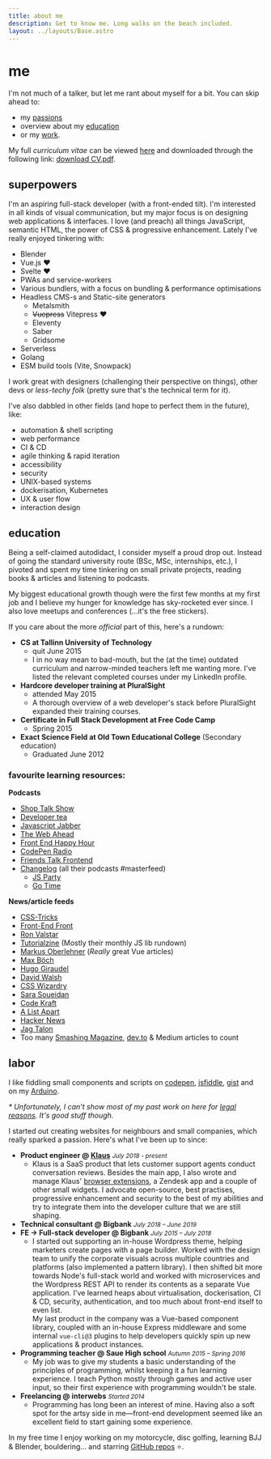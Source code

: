 ```yaml
---
title: about me
description: Get to know me. Long walks on the beach included.
layout: ../layouts/Base.astro
---
```


# me

I'm not much of a talker, but let me rant about myself for a bit. You can skip ahead to:

- my [passions](#superpowers)
- overview about my [education](#education)
- or my [work](#labor).

My full _curriculum vitae_ can be viewed [here](/cv/) and downloaded through the following link: [download CV.pdf](/assets/cv/CV-Andreas-Johan-Virkus.pdf).

## superpowers

I'm an aspiring full-stack developer (with a front-ended tilt). I'm interested in all kinds of visual communication, but my major focus is on designing web applications & interfaces. I love (and preach) all things JavaScript, semantic HTML, the power of CSS & progressive enhancement. Lately I've really enjoyed tinkering with:

- Blender
- Vue.js ♥
- Svelte ♥
- PWAs and service-workers
- Various bundlers, with a focus on bundling & performance optimisations
- Headless CMS-s and Static-site generators
  - Metalsmith
  - ~~Vuepress~~ Vitepress ♥
  - Eleventy
  - Saber
  - Gridsome
- Serverless
- Golang
- ESM build tools (Vite, Snowpack)

I work great with designers (challenging their perspective on things),
other devs or _less-techy folk_ (pretty sure that's the technical term for it).

I've also dabbled in other fields (and hope to perfect them in the future), like:

- automation & shell scripting
- web performance
- CI & CD
- agile thinking & rapid iteration
- accessibility
- security
- UNIX-based systems
- dockerisation, Kubernetes
- UX & user flow
- interaction design

## education

Being a self-claimed autodidact, I consider myself a proud drop out. Instead
of going the standard university route (BSc, MSc, internships, etc.), I pivoted and spent
my time tinkering on small private projects, reading books & articles and listening to podcasts.

My biggest educational growth though were the first few months at my first job
and I believe my hunger for knowledge has sky-rocketed ever since. I also love
meetups and conferences (...it's the free stickers).

If you care about the more _official_ part of this, here's a rundown:

- **CS at Tallinn University of Technology**
  - quit June 2015
  - I in no way mean to bad-mouth, but the (at the time) outdated curriculum and narrow-minded teachers left me wanting more. I've listed the relevant completed
    courses under my LinkedIn profile.
- **Hardcore developer training at PluralSight**
  - attended May 2015
  - A thorough overview of a web developer's stack before PluralSight expanded
    their training courses.
- **Certificate in Full Stack Development at Free Code Camp**
  - Spring 2015
- **Exact Science Field at Old Town Educational College** (Secondary education)
  - Graduated June 2012

### favourite learning resources:

**Podcasts**

- [Shop Talk Show](http://shoptalkshow.com/)
- [Developer tea](https://spec.fm/podcasts/developer-tea)
- [Javascript Jabber](http://devchat.tv/js-jabber/picks)
- [The Web Ahead](http://5by5.tv/webahead)
- [Front End Happy Hour](http://frontendhappyhour.com/)
- [CodePen Radio](https://blog.codepen.io/radio/)
- [Friends Talk Frontend](https://friendstalkfrontend.com/)
- [Changelog](https://changelog.com) (all their podcasts #masterfeed)
  - [JS Party](https://changelog.com/jsparty)
  - [Go Time](https://changelog.com/gotime)

**News/article feeds**

- [CSS-Tricks](https://css-tricks.com/)
- [Front-End Front](https://frontendfront.com/)
- [Ron Valstar](http://ronvalstar.nl/)
- [Tutorialzine](https://tutorialzine.com/feed) (Mostly their monthly JS lib rundown)
- [Markus Oberlehner](https://markus.oberlehner.net/blog/) (_Really_ great Vue articles)
- [Max Böch](https://mxb.dev/blog/)
- [Hugo Giraudel](https://hugogiraudel.com/)
- [David Walsh](https://davidwalsh.name/)
- [CSS Wizardry](https://csswizardry.com/)
- [Sara Soueidan](https://sarasoueidan.com/)
- [Code Kraft](https://abdulapopoola.com/)
- [A List Apart](https://alistapart.com/)
- [Hacker News](https://news.ycombinator.com/)
- [Jag Talon](https://www.jagtalon.com/)
- Too many [Smashing Magazine](https://www.smashingmagazine.com/articles/),
  [dev.to](https://dev.to) & Medium articles to count

## labor

I like fiddling small components and scripts on [codepen](https://codepen.io/ajv/pens/popular), [jsfiddle](https://jsfiddle.net/user/andreasvirkus/fiddles/), [gist](https://gist.github.com/andreasvirkus/) and on my [Arduino](https://github.com/andreasvirkus).

_\* Unfortunately, I can't show most of my past work on here for [legal reasons](https://en.wikipedia.org/wiki/Non-disclosure_agreement).
It's good stuff though._

I started out creating websites for neighbours and small companies, which really sparked a passion. Here's what I've been up to since:

- **Product engineer @ [Klaus](https://klausapp.com?utm_source=andreasvirkus.me)**
  <span style="font-size:85%">_July 2018 - present_</span>
  - Klaus is a SaaS product that lets customer support agents conduct
    conversation reviews. Besides the main app, I also wrote and
    manage Klaus' [browser extensions](https://klausapp.com/browser-extension),
    a Zendesk app and a couple of other small widgets. I advocate
    open-source, best practises, progressive enhancement and security to
    the best of my abilities and try to integrate them into the
    developer culture that we are still shaping.
- **Technical consultant @ Bigbank**
  <span style="font-size:85%">_July 2018 – June 2019_</span>
- **FE -> Full-stack developer @ Bigbank**
  <span style="font-size:85%">_July 2015 – July 2018_</span>
  - I started out supporting an in-house Wordpress theme, helping marketers create pages
    with a page builder. Worked with the design team to unify the corporate visuals
    across multiple countries and platforms (also implemented a pattern library).
    I then shifted bit more towards Node's full-stack world and worked with microservices
    and the Wordpress REST API to render its contents as a separate Vue application.
    I've learned heaps about virtualisation, dockerisation, CI & CD, security,
    authentication, and too much about front-end itself to even list.\
    My last product in the company was a Vue-based component library, coupled with
    an in-house Express middleware and some internal `vue-cli@3` plugins to help developers
    quickly spin up new applications & product instances.
- **Programming teacher @ Saue High school**
  <span style="font-size:85%">_Autumn 2015 – Spring 2016_</span>
  - My job was to give my students a basic understanding of the principles of
    programming, whilst keeping it a fun learning experience. I teach Python
    mostly through games and active user input, so their first experience
    with programming wouldn't be stale.
- **Freelancing @ interwebs**
  <span style="font-size:85%">_Started 2014_</span>
  - Programming has long been an interest of mine. Having also a soft spot
    for the artsy side in me—front-end development seemed like an excellent
    field to start gaining some experience.

In my free time I enjoy working on my motorcycle, disc golfing, learning BJJ & Blender,
bouldering... and starring [GitHub repos](https://github.com/andreasvirkus?tab=stars) ⭐.
